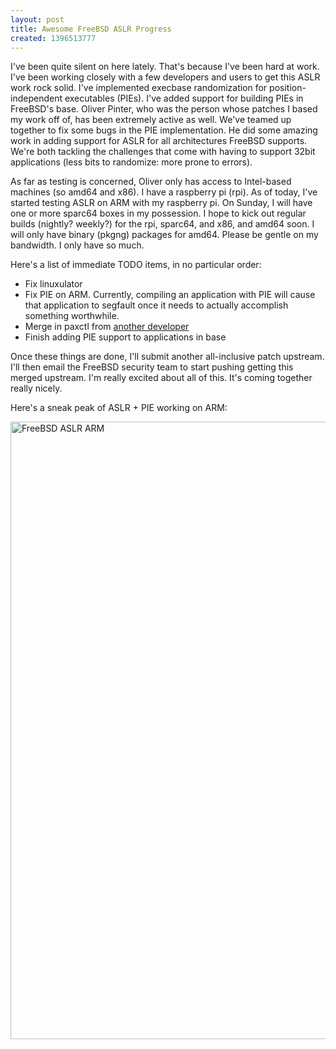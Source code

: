 ```yaml
---
layout: post
title: Awesome FreeBSD ASLR Progress
created: 1396513777
---
```

<p>I've been quite silent on here lately. That's because I've been hard at work. I've been working closely with a few developers and users to get this ASLR work rock solid. I've implemented execbase randomization for position-independent executables (PIEs). I've added support for building PIEs in FreeBSD's base. Oliver Pinter, who was the person whose patches I based my work off of, has been extremely active as well. We've teamed up together to fix some bugs in the PIE implementation. He did some amazing work in adding support for ASLR for all architectures FreeBSD supports. We're both tackling the challenges that come with having to support 32bit applications (less bits to randomize: more prone to errors).</p><p>As far as testing is concerned, Oliver only has access to Intel-based machines (so amd64 and x86). I have a raspberry pi (rpi). As of today, I've started testing ASLR on ARM with my raspberry pi. On Sunday, I will have one or more sparc64 boxes in my possession. I hope to kick out regular builds (nightly? weekly?) for the rpi, sparc64, and x86, and amd64 soon. I will only have binary (pkgng) packages for amd64. Please be gentle on my bandwidth. I only have so much.</p><p>Here's a list of immediate TODO items, in no particular order:</p><ul><li>Fix linuxulator</li><li>Fix PIE on ARM. Currently, compiling an application with PIE will cause that application to segfault once it needs to actually accomplish something worthwhile.</li><li>Merge in paxctl from <a href="https://github.com/daniloegea/freebsd/tree/master/usr.sbin/paxctl" target="_blank">another developer</a></li><li>Finish adding PIE support to applications in base</li></ul><p>Once these things are done, I'll submit another all-inclusive patch upstream. I'll then email the FreeBSD security team to start pushing getting this merged upstream. I'm really excited about all of this. It's coming together really nicely.</p><p>Here's a sneak peak of ASLR + PIE working on ARM:</p><p><a href="http://i.imgur.com/JmeUs5v.png" target="_blank"><img src="http://i.imgur.com/JmeUs5v.png" alt="FreeBSD ASLR ARM" title="FreeBSD ASLR ARM" width="1553" height="988"></a></p>
